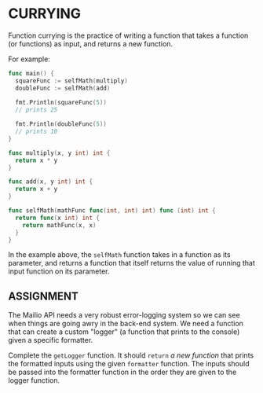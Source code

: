 # CURRYING
Function currying is the practice of writing a function that takes a function (or functions) as input, and returns a new function.

For example:

```go
func main() {
  squareFunc := selfMath(multiply)
  doubleFunc := selfMath(add)
  
  fmt.Println(squareFunc(5))
  // prints 25

  fmt.Println(doubleFunc(5))
  // prints 10
}

func multiply(x, y int) int {
  return x * y
}

func add(x, y int) int {
  return x + y
}

func selfMath(mathFunc func(int, int) int) func (int) int {
  return func(x int) int {
    return mathFunc(x, x)
  }
}
```

In the example above, the `selfMath` function takes in a function as its parameter, and returns a function that itself returns the value of running that input function on its parameter.

## ASSIGNMENT
The Mailio API needs a very robust error-logging system so we can see when things are going awry in the back-end system. We need a function that can create a custom "logger" (a function that prints to the console) given a specific formatter.

Complete the `getLogger` function. It should `return` *a new function* that prints the formatted inputs using the given `formatter` function. The inputs should be passed into the formatter function in the order they are given to the logger function.